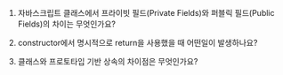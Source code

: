 1. 자바스크립트 클래스에서 프라이빗 필드(Private Fields)와 퍼블릭 필드(Public Fields)의 차이는 무엇인가요?

2. constructor에서 명시적으로 return을 사용했을 때 어떤일이 발생하나요?

3. 클래스와 프로토타입 기반 상속의 차이점은 무엇인가요?